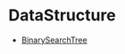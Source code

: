 # DataStructure
* [BinarySearchTree](https://github.com/wwxinjie/DataStructure/blob/master/src/com/wuare/tree/BinarySearchTree.java)